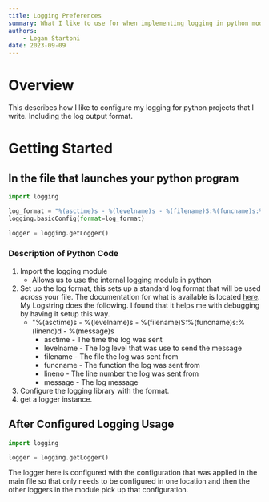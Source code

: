 ```yaml
---
title: Logging Preferences 
summary: What I like to use for when implementing logging in python modules.
authors:
    - Logan Startoni
date: 2023-09-09
---
```

# Overview
This describes how I like to configure my logging for python projects that I write. Including the log output format. 

# Getting Started

## In the file that launches your python program
```python
import logging

log_format = "%(asctime)s - %(levelname)s - %(filename)S:%(funcname)s:%(lineno)d - %(message)s"
logging.basicConfig(format=log_format)

logger = logging.getLogger()
```

### Description of Python Code
1. Import the logging module
    - Allows us to use the internal logging module in python
2. Set up the log format, this sets up a standard log format that will be used across your file. The documentation for what is available is located [here](https://docs.python.org/3/library/logging.html#logrecord-attributes). My Logstring does the following. I found that it helps me with debugging by having it setup this way.
    - "%(asctime)s - %(levelname)s - %(filename)S:%(funcname)s:%(lineno)d - %(message)s
      - asctime - The time the log was sent
      - levelname - The log level that was use to send the message
      - filename - The file the log was sent from
      - funcname - The function the log was sent from
      - lineno - The line number the log was sent from
      - message - The log message
3. Configure the logging library with the format.
4. get a logger instance.


## After Configured Logging Usage
```python
import logging

logger = logging.getLogger()
```

The logger here is configured with the configuration that was applied in the main file so that only needs to be configured in one location and then the other loggers in the module pick up that configuration. 
